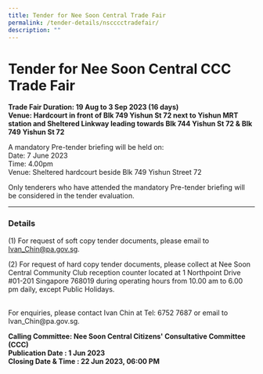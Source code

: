 ```yaml
---
title: Tender for Nee Soon Central Trade Fair
permalink: /tender-details/nscccctradefair/
description: ""
---
```

Tender for Nee Soon Central CCC Trade Fair
=======================================
**Trade Fair Duration: 19 Aug to 3 Sep 2023 (16 days) <br>
Venue: Hardcourt in front of Blk 749 Yishun St 72 next to Yishun MRT station and Sheltered Linkway leading towards Blk 744 Yishun St 72 &amp; Blk 749 Yishun St 72 <br>**

A mandatory Pre-tender briefing will be held on: <br>
Date: 7 June 2023 <br>
Time: 4.00pm <br>
Venue: Sheltered hardcourt beside Blk 749 Yishun Street 72 <br> 

Only tenderers who have attended the mandatory Pre-tender briefing will be considered in the tender evaluation.

* * *
### Details
(1) For request of soft copy tender documents, please email to Ivan_Chin@pa.gov.sg.

(2) For request of hard copy tender documents, please collect at Nee Soon Central Community Club reception counter located at 1 Northpoint Drive #01-201 Singapore 768019 during operating hours from 10.00 am to 6.00 pm daily, except Public Holidays.

<br>
For enquiries, please contact Ivan Chin at Tel: 6752 7687 or email to Ivan_Chin@pa.gov.sg.

**Calling Committee: Nee Soon Central Citizens' Consultative Committee (CCC)**<br>
**Publication Date : 1 Jun 2023** <br>
**Closing Date &amp; Time : 22 Jun 2023, 06:00 PM**